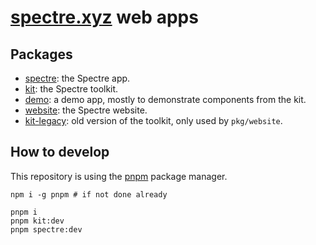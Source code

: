 # [spectre.xyz](https://spectre.xyz/) web apps

## Packages

- [spectre](./pkg/spectre): the Spectre app.
- [kit](./pkg/kit): the Spectre toolkit.
- [demo](./pkg/demo): a demo app, mostly to demonstrate components from the kit.
- [website](./pkg/website): the Spectre website.
- [kit-legacy](./pkg/kit-legacy): old version of the toolkit, only used by `pkg/website`.

## How to develop

This repository is using the [pnpm](https://pnpm.io/) package manager.

```
npm i -g pnpm # if not done already

pnpm i
pnpm kit:dev
pnpm spectre:dev
```
